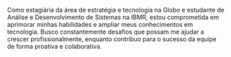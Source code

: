 Como estagiária da área de estratégia e tecnologia na Globo e estudante de Análise e Desenvolvimento de Sistemas na IBMR, estou comprometida em aprimorar minhas habilidades e ampliar meus conhecimentos em tecnologia. Busco constantemente desafios que possam me ajudar a crescer profissionalmente, enquanto contribuo para o sucesso da equipe de forma proativa e colaborativa.


<!---
ABeatriz24/ABeatriz24 is a ✨ special ✨ repository because its `README.md` (this file) appears on your GitHub profile.
You can click the Preview link to take a look at your changes.
--->
